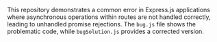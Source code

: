 This repository demonstrates a common error in Express.js applications where asynchronous operations within routes are not handled correctly, leading to unhandled promise rejections. The `bug.js` file shows the problematic code, while `bugSolution.js` provides a corrected version.